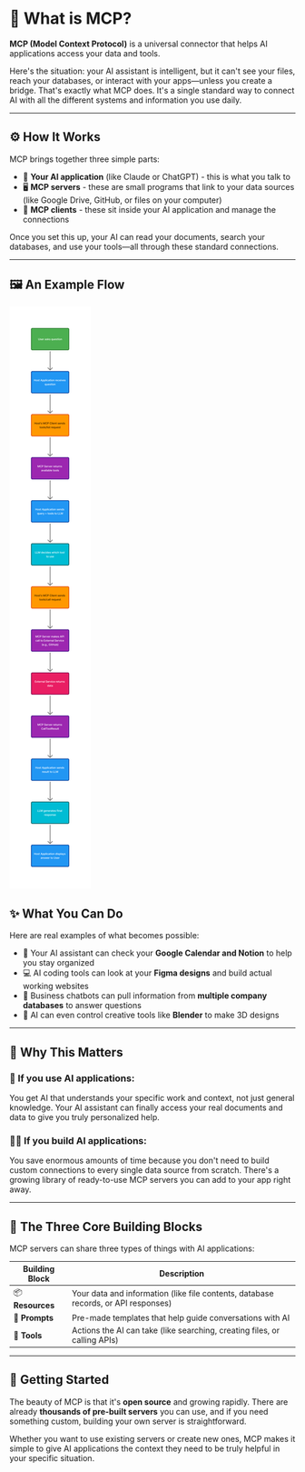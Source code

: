 # 🔌 What is MCP?

**MCP (Model Context Protocol)** is a universal connector that helps AI applications access your data and tools.

Here's the situation: your AI assistant is intelligent, but it can't see your files, reach your databases, or interact with your apps—unless you create a bridge. That's exactly what MCP does. It's a single standard way to connect AI with all the different systems and information you use daily.

---


## ⚙️ How It Works

MCP brings together three simple parts:

- 🤖 **Your AI application** (like Claude or ChatGPT) - this is what you talk to
- 🖥️ **MCP servers** - these are small programs that link to your data sources (like Google Drive, GitHub, or files on your computer)
- 🔗 **MCP clients** - these sit inside your AI application and manage the connections

Once you set this up, your AI can read your documents, search your databases, and use your tools—all through these standard connections.

---

## 🖼️ An Example Flow
![MCP FLOW](MCP_FLOW.png)

## ✨ What You Can Do

Here are real examples of what becomes possible:

- 📅 Your AI assistant can check your **Google Calendar and Notion** to help you stay organized
- 💻 AI coding tools can look at your **Figma designs** and build actual working websites
- 💼 Business chatbots can pull information from **multiple company databases** to answer questions
- 🎨 AI can even control creative tools like **Blender** to make 3D designs

---

## 🎯 Why This Matters

### 👤 If you use AI applications:

You get AI that understands your specific work and context, not just general knowledge. Your AI assistant can finally access your real documents and data to give you truly personalized help.

### 👨‍💻 If you build AI applications:

You save enormous amounts of time because you don't need to build custom connections to every single data source from scratch. There's a growing library of ready-to-use MCP servers you can add to your app right away.

---

## 🧱 The Three Core Building Blocks

MCP servers can share three types of things with AI applications:

| Building Block | Description |
|----------------|-------------|
| 📦 **Resources** | Your data and information (like file contents, database records, or API responses) |
| 💬 **Prompts** | Pre-made templates that help guide conversations with AI |
| 🔧 **Tools** | Actions the AI can take (like searching, creating files, or calling APIs) |

---

## 🚀 Getting Started

The beauty of MCP is that it's **open source** and growing rapidly. There are already **thousands of pre-built servers** you can use, and if you need something custom, building your own server is straightforward.

Whether you want to use existing servers or create new ones, MCP makes it simple to give AI applications the context they need to be truly helpful in your specific situation.
